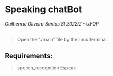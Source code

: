 # Speaking chatBot
###### Guilherme Oliveira Santos SI 2022/2 - UFOP

> Open the "./main" file by the linux terminal.


## Requirements:

> speech_recognition 
> Espeak